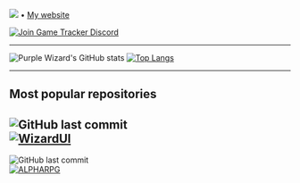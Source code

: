 
<p>
  <img src="https://pageview.vercel.app/?github_user=GoldenLys"> • <a target="_blank" href="https://purplewizard.space">My website</a>
</p>

[![Join Game Tracker Discord](https://discordapp.com/api/guilds/572926470788218891/embed.png?style=banner2)](https://discord.gg/SBuYeHh)

---

![Purple Wizard's GitHub stats](https://github-readme-stats.vercel.app/api?username=GoldenLys&count_private=true&include_all_commits=true&show_icons=true&theme=tokyonight&hide_border=true)
[![Top Langs](https://github-readme-stats.vercel.app/api/top-langs/?username=GoldenLys&layout=compact&theme=tokyonight&hide_border=true)](https://github.com/anuraghazra/github-readme-stats)

---

<h2>Most popular repositories</h2>

![GitHub last commit](https://img.shields.io/github/last-commit/GoldenLys/WizardUI)<br />
[![WizardUI](https://github-readme-stats.vercel.app/api/pin/?username=GoldenLys&repo=WizardUI&theme=tokyonight&hide_border=true)](https://github.com/GoldenLys/WizardUI)
---

![GitHub last commit](https://img.shields.io/github/last-commit/GoldenLys/AlphaRPG)<br />
[![ALPHARPG](https://github-readme-stats.vercel.app/api/pin/?username=GoldenLys&repo=AlphaRPG&theme=tokyonight&hide_border=true)](https://github.com/GoldenLys/AlphaRPG)
